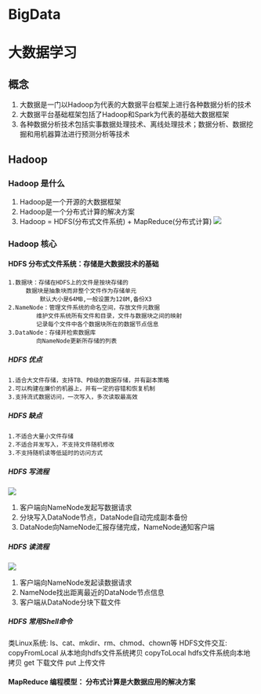 # BigData
# 大数据学习

## 概念   

1. 大数据是一门以Hadoop为代表的大数据平台框架上进行各种数据分析的技术 
2. 大数据平台基础框架包括了Hadoop和Spark为代表的基础大数据框架
3. 各种数据分析技术包括实事数据处理技术、离线处理技术；数据分析、数据挖掘和用机器算法进行预测分析等技术  

## Hadoop  

### Hadoop 是什么
1. Hadoop是一个开源的大数据框架
2. Hadoop是一个分布式计算的解决方案
3. Hadoop = HDFS(分布式文件系统) + MapReduce(分布式计算) 
![](https://img.mukewang.com/5ab1165c000109df12800720.jpg)
### Hadoop 核心
#### HDFS 分布式文件系统：存储是大数据技术的基础
	1.数据块：存储在HDFS上的文件是按块存储的
		 数据块是抽象块而非整个文件作为存储单元
	         默认大小是64MB,一般设置为128M,备份X3
	2.NameNode：管理文件系统的命名空间，存放文件元数据
		    维护文件系统所有文件和目录，文件与数据块之间的映射
		    记录每个文件中各个数据块所在的数据节点信息
 	3.DataNode：存储并检索数据库
		    向NameNode更新所存储的列表
##### HDFS 优点
	1.适合大文件存储，支持TB、PB级的数据存储，并有副本策略
	2.可以构建在廉价的机器上，并有一定的容错和恢复机制
	3.支持流式数据访问，一次写入，多次读取最高效
##### HDFS 缺点
	1.不适合大量小文件存储
	2.不适合并发写入，不支持文件随机修改
	3.不支持随机读等低延时的访问方式
##### HDFS 写流程
![](https://img1.mukewang.com/5a5b4c00000180a319201080.jpg)
1. 客户端向NameNode发起写数据请求
2. 分块写入DataNode节点，DataNode自动完成副本备份
3. DataNode向NameNode汇报存储完成，NameNode通知客户端
##### HDFS 读流程
![](https://img2.mukewang.com/5a5b4ccc0001dd6019201080.jpg)
1. 客户端向NameNode发起读数据请求
2. NameNode找出距离最近的DataNode节点信息
3. 客户端从DataNode分块下载文件
##### HDFS 常用Shell命令
类Linux系统: ls、cat、mkdir、rm、chmod、chown等
HDFS文件交互: copyFromLocal  从本地向hdfs文件系统拷贝
	     copyToLocal hdfs文件系统向本地拷贝
	     get 下载文件
	     put 上传文件

#### MapReduce 编程模型： 分布式计算是大数据应用的解决方案
